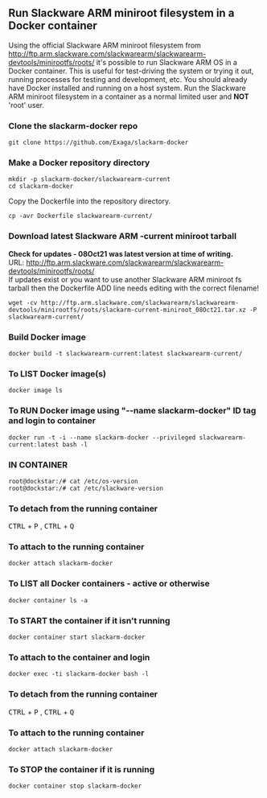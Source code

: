 ## Run Slackware ARM miniroot filesystem in a Docker container

Using the official Slackware ARM miniroot filesystem from http://ftp.arm.slackware.com/slackwarearm/slackwarearm-devtools/minirootfs/roots/ it's possible to run Slackware ARM OS in a Docker container. This is useful for test-driving the system or trying it out, running processes for testing and development, etc. You should already have Docker installed and running on a host system. Run the Slackware ARM miniroot filesystem in a container as a normal limited user and **NOT** 'root' user.

### Clone the slackarm-docker repo
```
git clone https://github.com/Exaga/slackarm-docker
```
### Make a Docker repository directory
```
mkdir -p slackarm-docker/slackwarearm-current
cd slackarm-docker
```
Copy the Dockerfile into the repository directory.
```
cp -avr Dockerfile slackwarearm-current/
```

### Download latest Slackware ARM -current miniroot tarball
**Check for updates - 08Oct21 was latest version at time of writing.**  
URL: http://ftp.arm.slackware.com/slackwarearm/slackwarearm-devtools/minirootfs/roots/  
If updates exist or you want to use another Slackware ARM miniroot fs tarball then the Dockerfile ADD line needs editing with the correct filename!
```
wget -cv http://ftp.arm.slackware.com/slackwarearm/slackwarearm-devtools/minirootfs/roots/slackarm-current-miniroot_08Oct21.tar.xz -P slackwarearm-current/ 
```

### Build Docker image
```
docker build -t slackwarearm-current:latest slackwarearm-current/ 
```
### To LIST Docker image(s)
```
docker image ls
```
### To RUN Docker image using "--name slackarm-docker" ID tag and login to container
```
docker run -t -i --name slackarm-docker --privileged slackwarearm-current:latest bash -l
```
### IN CONTAINER 
```
root@dockstar:/# cat /etc/os-version
root@dockstar:/# cat /etc/slackware-version
```
### To detach from the running container

<kbd>CTRL</kbd> + <kbd>P</kbd> , <kbd>CTRL</kbd> + <kbd>Q</kbd> 

### To attach to the running container 
```
docker attach slackarm-docker
```
### To LIST all Docker containers - active or otherwise
```
docker container ls -a
```
### To START the container if it isn't running
```
docker container start slackarm-docker
```
### To attach to the container and login
```
docker exec -ti slackarm-docker bash -l
```
### To detach from the running container

<kbd>CTRL</kbd> + <kbd>P</kbd> , <kbd>CTRL</kbd> + <kbd>Q</kbd> 

### To attach to the running container 
```
docker attach slackarm-docker
```
### To STOP the container if it is running
```
docker container stop slackarm-docker
```

